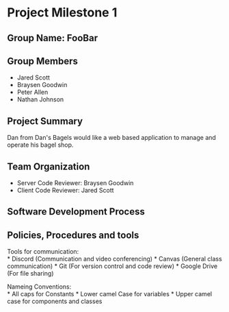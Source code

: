 # Project Milestone 1 
## Group Name: FooBar
## Group Members
  * Jared Scott
  * Braysen Goodwin
  * Peter Allen
  * Nathan Johnson
## Project Summary
  Dan from Dan's Bagels would like a web based application to manage and operate his bagel shop.
 
## Team Organization
   * Server Code Reviewer: Braysen Goodwin 
   * Client Code Reviewer: Jared Scott 
   
## Software Development Process

## Policies, Procedures and tools
  Tools for communication:<br>
    * Discord (Communication and video conferencing)
    * Canvas (General class communication)
    * Git (For version control and code review)
    * Google Drive (For file sharing) 
    
  Nameing Conventions:<br>
    * All caps for Constants 
    * Lower camel Case for variables
    * Upper camel case for components and classes 
  
